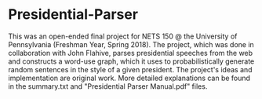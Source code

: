 # Presidential-Parser

This was an open-ended final project for NETS 150 @ the University of Pennsylvania (Freshman Year, Spring 2018). 
The project, which was done in collaboration with John Flahive, parses presidential speeches from the web and constructs a word-use graph, which it uses to probabilistically generate random sentences in the style of a given president.
The project's ideas and implementation are original work. More detailed explanations can be found in the summary.txt and "Presidential Parser Manual.pdf" files.
